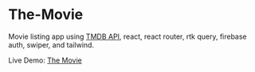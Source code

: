 # The-Movie

Movie listing app using [TMDB API](https://developers.themoviedb.org/3/), react, react router, rtk query, firebase auth, swiper, and tailwind.

Live Demo: [The Movie](https://the-movie-al.netlify.app/)
